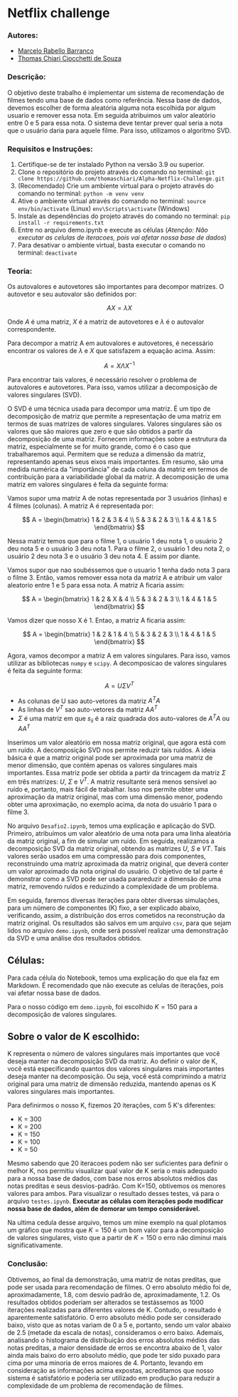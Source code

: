 # Netflix challenge

### Autores:
- [Marcelo Rabello Barranco](https://github.com/Maraba23)
- [Thomas Chiari Ciocchetti de Souza](https://github.com/thomaschiari)

### Descrição:

O objetivo deste trabalho é implementar um sistema de recomendação de filmes tendo uma base de dados como referência. Nessa base de dados, devemos escolher de forma aleatória alguma nota escolhida por algum usuario e remover essa nota. Em seguida atribuimos um valor aleatório entre 0 e 5 para essa nota. O sistema deve tentar prever qual seria a nota que o usuário daria para aquele filme. Para isso, utilizamos o algoritmo SVD.

### Requisitos e Instruções:
1. Certifique-se de ter instalado Python na versão 3.9 ou superior.
2. Clone o repositório do projeto através do comando no terminal: 
`git clone https://github.com/thomaschiari/Alpha-Netflix-Challenge.git`
3. (Recomendado) Crie um ambiente virtual para o projeto através do comando no terminal:
`python -m venv venv`
4. Ative o ambiente virtual através do comando no terminal:
`source env/bin/activate` (Linux)
`env\Scripts\activate` (Windows)
5. Instale as dependências do projeto através do comando no terminal:
`pip install -r requirements.txt`
6. Entre no arquivo demo.ipynb e execute as células (*Atenção: Não executar as celulas de iteracoes, pois vai afetar nossa base de dados*)
7. Para desativar o ambiente virtual, basta executar o comando no terminal:
`deactivate`

### Teoria:

Os autovalores e autovetores são importantes para decompor matrizes. O autovetor e seu autovalor são definidos por:

$$
AX = \lambda X
$$

Onde $A$ é uma matriz, $X$ é a matriz de autovetores e $\lambda$ é o autovalor correspondente.

Para decompor a matriz A em autovalores e autovetores, é necessário encontrar os valores de $\lambda$ e $X$ que satisfazem a equação acima. Assim:

$$
A = X \Lambda X^{-1}
$$

Para encontrar tais valores, é necessário resolver o problema de autovalores e autovetores. Para isso, vamos utilizar a decomposição de valores singulares (SVD).

O SVD é uma técnica usada para decompor uma matriz. É um tipo de decomposição de matriz que permite a representação de uma matriz em termos de suas matrizes de valores singulares. 
Valores singulares são os valores que são maiores que zero e que são obtidos a partir da decomposição de uma matriz. Fornecem informações sobre a estrutura da matriz, especialmente se for muito grande, como é o caso que trabalharemos aqui. Permitem que se reduza a dimensão da matriz, representando apenas seus eixos mais importantes.
Em resumo, são uma medida numérica da "importância" de cada coluna da matriz em termos de contribuição para a variabilidade global da matriz. A decomposição de uma matriz em valores singulares é feita da seguinte forma:

Vamos supor uma matriz A de notas representada por 3 usuários (linhas) e 4 filmes (colunas). A matriz A é representada por:

$$
A = \begin{bmatrix}
1 & 2 & 3 & 4 \\
5 & 3 & 2 & 3 \\
1 & 4 & 1 & 5
\end{bmatrix}
$$

Nessa matriz temos que para o filme 1, o usuário 1 deu nota 1, o usuário 2 deu nota 5 e o usuário 3 deu nota 1. Para o filme 2, o usuário 1 deu nota 2, o usuário 2 deu nota 3 e o usuário 3 deu nota 4. E assim por diante.

Vamos supor que nao soubéssemos que o usuario 1 tenha dado nota 3 para o filme 3. Então, vamos remover essa nota da matriz A e atribuir um valor aleatorio entre 1 e 5 para essa nota. A matriz A ficaria assim:

$$
A = \begin{bmatrix}
1 & 2 & X & 4 \\
5 & 3 & 2 & 3 \\
1 & 4 & 1 & 5
\end{bmatrix}
$$

Vamos dizer que nosso X é 1. Entao, a matriz A ficaria assim:

$$
A = \begin{bmatrix}
1 & 2 & 1 & 4 \\
5 & 3 & 2 & 3 \\
1 & 4 & 1 & 5
\end{bmatrix}
$$

Agora, vamos decompor a matriz A em valores singulares. Para isso, vamos utilizar as bibliotecas `numpy` e `scipy`. A decomposicao de valores singulares é feita da seguinte forma:

$$
A = U \Sigma V^T
$$

- As colunas de U sao auto-vetores da matriz $A^TA$
- As linhas de $V^T$ sao auto-vetores da matriz $AA^T$
- $\Sigma$ é uma matriz em que $s_{ii}$ é a raiz quadrada dos auto-valores de $A^TA$ ou $AA^T$

Inserimos um valor aleatório em nossa matriz original, que agora está com um ruído. A decomposição SVD nos permite reduzir tais ruídos.
A ideia básica é que a matriz original pode ser aproximada por uma matriz de menor dimensão, que contém apenas os valores singulares mais importantes.
Essa matriz pode ser obtida a partir da trincagem da matriz $\Sigma$ em três matrizes: $U$, $\Sigma$ e $V^T$. 
A matriz resultante será menos sensível ao ruído e, portanto, mais fácil de trabalhar.
Isso nos permite obter uma aproximação da matriz original, mas com uma dimensão menor, podendo obter uma aproximação, no exemplo acima, da nota do usuário 1 para o filme 3.

No arquivo `Desafio2.ipynb`, temos uma explicação e aplicação do SVD.
Primeiro, atribuímos um valor aleatório de uma nota para uma linha aleatória da matriz original, a fim de simular um ruído.
Em seguida, realizamos a decomposição SVD da matriz original, obtendo as matrizes $U$, $S$ e $VT$.
Tais valores serão usados em uma compressão para dois componentes, reconstruindo uma matriz aproximada da matriz original, que deverá conter um valor aproximado da nota original do usuário. 
O objetivo de tal parte é demonstrar como a SVD pode ser usada parareduzir a dimensão de uma matriz, removendo ruídos e reduzindo a complexidade de um problema.

Em seguida, faremos diversas iterações para obter diversas simulações, para um número de componentes (K) fixo, a ser explicado abaixo, verificando, assim, a distribuição dos erros cometidos na reconstrução da matriz original.
Os resultados são salvos em um arquivo `csv`, para que sejam lidos no arquivo `demo.ipynb`, onde será possível realizar uma demonstração da SVD e uma análise dos resultados obtidos.

## Células:

Para cada célula do Notebook, temos uma explicação do que ela faz em Markdown. É recomendado que não execute as celulas de iterações, pois vai afetar nossa base de dados.

Para o nosso código em `demo.ipynb`, foi escolhido $K=150$ para a decomposição de valores singulares.

## Sobre o valor de K escolhido:

K representa o número de valores singulares mais importantes que você deseja manter na decomposição SVD da matriz. Ao definir o valor de K, você está especificando quantos dos valores singulares mais importantes deseja manter na decomposição. Ou seja, você está comprimindo a matriz original para uma matriz de dimensão reduzida, mantendo apenas os K valores singulares mais importantes.

Para definirmos o nosso K, fizemos 20 iterações, com 5 K's diferentes:

- K = 300
- K = 200
- K = 150
- K = 100
- K = 50

Mesmo sabendo que 20 iteracoes podem não ser suficientes para definir o melhor K, nos permitiu visualizar qual valor de K seria o mais adequado para a nossa base de dados, com base nos erros absolutos médios das notas preditas e seus desvios-padrão. Com K=150, obtivemos os menores valores para ambos.
Para visualizar o resultado desses testes, vá para o arquivo `testes.ipynb`. **Executar as células com iterações pode modificar nossa base de dados, além de demorar um tempo considerável.**

Na ultima cedula desse arquivo, temos um mine exemplo na qual plotamos um gráfico que mostra que $K=150$ é um bom valor para a decomposição de valores singulares, visto que a partir de $K=150$ o erro não diminui mais significativamente.

### Conclusão:

Obtivemos, ao final da demonstração, uma matriz de notas preditas, que pode ser usada para recomendação de filmes.
O erro absoluto médio foi de, aproximadamente, 1.8, com desvio padrão de, aproximadamente, 1.2.
Os resultados obtidos poderiam ser alterados se testássemos as 1000 iterações realizadas para diferentes valores de K. 
Contudo, o resultado é aparentemente satisfatório. O erro absoluto médio pode ser considerado baixo, visto que as notas variam de 0 a 5 e, portanto, sendo um valor abaixo de 2.5 (metade da escala de notas), consideramos o erro baixo.
Ademais, analisando o histograma de distribuição dos erros absolutos médios das notas preditas, a maior densidade de erros se encontra abaixo de 1, valor ainda mais baixo do erro absoluto médio, que pode ter sido puxado para cima por uma minoria de erros maiores de 4.
Portanto, levando em consideração as informações acima expostas, acreditamos que nosso sistema é satisfatório e poderia ser utilizado em produção para reduzir a complexidade de um problema de recomendação de filmes.
